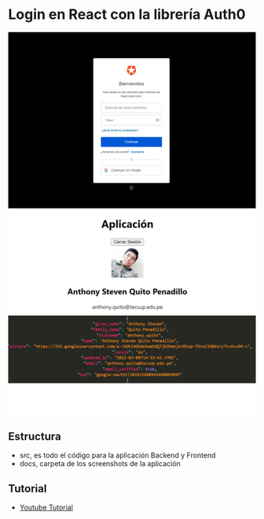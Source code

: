 # Login en React con la librería Auth0
![](docs/screenshot.png)
![](docs/screenshot2.png)

## Estructura

- src, es todo el código para la aplicación Backend y Frontend
- docs, carpeta de los screenshots de la aplicación

## Tutorial
- [Youtube Tutorial](https://www.youtube.com/watch?v=DRbXvN10_XA)

